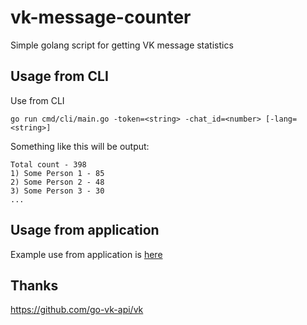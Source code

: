 # vk-message-counter
Simple golang script for getting VK message statistics
## Usage from CLI
Use from CLI
```
go run cmd/cli/main.go -token=<string> -chat_id=<number> [-lang=<string>]
```
Something like this will be output:
```
Total count - 398
1) Some Person 1 - 85
2) Some Person 2 - 48
3) Some Person 3 - 30
...
```
## Usage from application
Example use from application is [here](https://github.com/pavel-trbv/vk-message-counter/blob/master/example/example.go)
## Thanks
https://github.com/go-vk-api/vk
